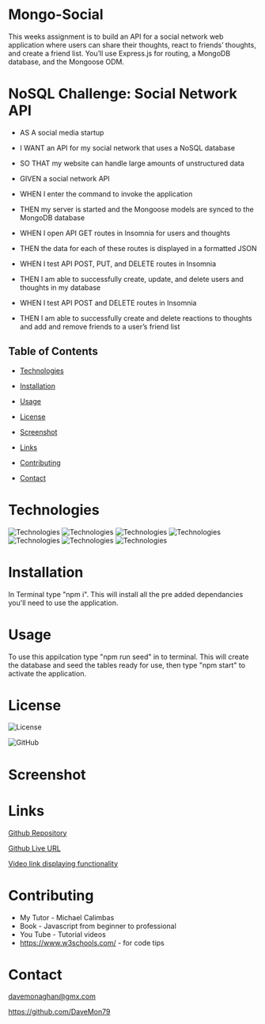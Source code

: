 # Mongo-Social

This weeks assignment is to build an API for a social network web application where users can share their thoughts, react to friends’ thoughts, and create a friend list. You’ll use Express.js for routing, a MongoDB database, and the Mongoose ODM.
  

# NoSQL Challenge: Social Network API

* AS A social media startup
* I WANT an API for my social network that uses a NoSQL database
* SO THAT my website can handle large amounts of unstructured data

* GIVEN a social network API
* WHEN I enter the command to invoke the application
* THEN my server is started and the Mongoose models are synced to the MongoDB database
* WHEN I open API GET routes in Insomnia for users and thoughts
* THEN the data for each of these routes is displayed in a formatted JSON
* WHEN I test API POST, PUT, and DELETE routes in Insomnia
* THEN I am able to successfully create, update, and delete users and thoughts in my database
* WHEN I test API POST and DELETE routes in Insomnia
* THEN I am able to successfully create and delete reactions to thoughts and add and remove friends to a user’s friend list

  
## Table of Contents

* [Technologies](#technologies)
  
* [Installation](#installation)

* [Usage](#usage)

* [License](#license)

* [Screenshot](#screenshot)

* [Links](#links)

* [Contributing](#contributing)

* [Contact](#contact)

# Technologies

![Technologies](https://img.shields.io/badge/-Git-F05032?logo=Git&logoColor=white)
![Technologies](https://img.shields.io/badge/-JavaScript-007396?logo=JavaScript&logoColor=white)
![Technologies](https://img.shields.io/badge/-Node.js-339933?logo=Node.js&logoColor=white)
![Technologies](https://img.shields.io/badge/-npm-CB3837?logo=npm&logoColor=white)
![Technologies](https://img.shields.io/badge/-Insomnia-4000BF?logo=Insomnia&logoColor=white)
![Technologies](https://img.shields.io/badge/-Express-000000?logo=Express&logoColor=white)
![Technologies](https://img.shields.io/badge/-MongoDB-47A248?logo=MongoDB&logoColor=white)


# Installation

In Terminal type "npm i". This will install all the pre added dependancies you'll need to use the application.
  
# Usage
  
To use this appilcation type "npm run seed" in to terminal. This will create the database and seed the tables ready for use, then type "npm start" to activate the application. 


# License

![License](https://img.shields.io/badge/License-mit-orange.svg)
  
![GitHub](https://img.shields.io/badge/-GitHub-181717?logo=GitHub&logoColor=white)


# Screenshot


# Links

[Github Repository](https://github.com/DaveMon79/Mongo-Social)

[Github Live URL](https://davemon79.github.io/Mongo-Social)

[Video link displaying functionality]() 

  
# Contributing

* My Tutor - Michael Calimbas
* Book - Javascript from beginner to professional 
* You Tube - Tutorial videos
* https://www.w3schools.com/ - for code tips

# Contact

davemonaghan@gmx.com

https://github.com/DaveMon79